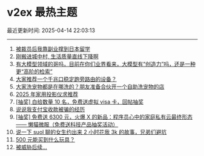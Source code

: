 # v2ex 最热主题

最近更新时间: 2025-04-14 22:03:13

--- 
1. [被裁员后我靠副业撑到日本留学](https://www.v2ex.com/t/1125200) 
2. [刚搬进城中村, 生活质量直线下降啊](https://www.v2ex.com/t/1125202) 
3. [有大模型领域的哥吗，目前在你们业界看来，大模型有“创造力”吗，还是一种更“高阶的检索”](https://www.v2ex.com/t/1125197) 
4. [大家推荐一个千兆口稳定跑旁路由的设备？](https://www.v2ex.com/t/1125198) 
5. [大家洗宠物都是在哪洗的？朋友准备合伙开一个自助洗宠物的店](https://www.v2ex.com/t/1125209) 
6. [2025 年家用投影仪求推荐](https://www.v2ex.com/t/1125240) 
7. [[抽奖] 白给数量 10 名，免费送虚拟 visa 卡，回帖抽奖](https://www.v2ex.com/t/1125241) 
8. [说说我支付宝收款被骗的经历](https://www.v2ex.com/t/1125306) 
9. [[抽奖] 免费送 6300 元，火爆 X 的新品：程序员心中的家庭私有云最终形态 —— 懒猫微服（免费送科技产品抽奖活动）](https://www.v2ex.com/t/1125323) 
10. [说一下 suol 聊的女生约出来 2 小时花我 3k 的故事，兄弟们避坑](https://www.v2ex.com/t/1125325) 
11. [500 元能买到什么玩具？](https://www.v2ex.com/t/1125270) 
12. [被威胁后续...](https://www.v2ex.com/t/1125332) 
